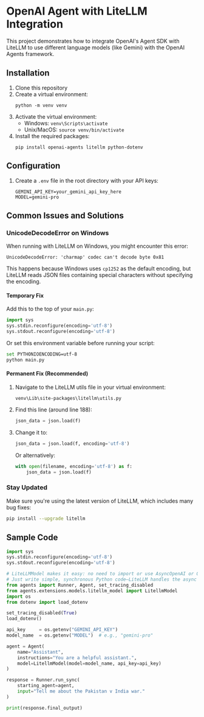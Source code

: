 # OpenAI Agent with LiteLLM Integration

This project demonstrates how to integrate OpenAI's Agent SDK with LiteLLM to use different language models (like Gemini) with the OpenAI Agents framework.

## Installation

1. Clone this repository
2. Create a virtual environment:
   ```
   python -m venv venv
   ```
3. Activate the virtual environment:
   - Windows: `venv\Scripts\activate`
   - Unix/MacOS: `source venv/bin/activate`
4. Install the required packages:
   ```
   pip install openai-agents litellm python-dotenv
   ```

## Configuration

1. Create a `.env` file in the root directory with your API keys:
   ```
   GEMINI_API_KEY=your_gemini_api_key_here
   MODEL=gemini-pro
   ```

## Common Issues and Solutions

### UnicodeDecodeError on Windows

When running with LiteLLM on Windows, you might encounter this error:

```
UnicodeDecodeError: 'charmap' codec can't decode byte 0x81
```

This happens because Windows uses `cp1252` as the default encoding, but LiteLLM reads JSON files containing special characters without specifying the encoding.

#### Temporary Fix

Add this to the top of your `main.py`:

```python
import sys
sys.stdin.reconfigure(encoding='utf-8')
sys.stdout.reconfigure(encoding='utf-8')
```

Or set this environment variable before running your script:

```bash
set PYTHONIOENCODING=utf-8
python main.py
```

#### Permanent Fix (Recommended)

1. Navigate to the LiteLLM utils file in your virtual environment:
   ```
   venv\Lib\site-packages\litellm\utils.py
   ```

2. Find this line (around line 188):
   ```python
   json_data = json.load(f)
   ```

3. Change it to:
   ```python
   json_data = json.load(f, encoding='utf-8')
   ```

   Or alternatively:
   ```python
   with open(filename, encoding='utf-8') as f:
       json_data = json.load(f)
   ```

### Stay Updated

Make sure you're using the latest version of LiteLLM, which includes many bug fixes:

```bash
pip install --upgrade litellm
```

## Sample Code

```python
import sys
sys.stdin.reconfigure(encoding='utf-8')
sys.stdout.reconfigure(encoding='utf-8')

# LiteLLMModel makes it easy: no need to import or use AsyncOpenAI or OpenAIChatCompletionsModel.
# Just write simple, synchronous Python code—LiteLLM handles the async calls and API complexity for you.
from agents import Runner, Agent, set_tracing_disabled
from agents.extensions.models.litellm_model import LitellmModel
import os
from dotenv import load_dotenv

set_tracing_disabled(True)
load_dotenv()

api_key     = os.getenv("GEMINI_API_KEY")
model_name  = os.getenv("MODEL")  # e.g., "gemini-pro"

agent = Agent(
    name="Assistant",
    instructions="You are a helpful assistant.",
    model=LitellmModel(model=model_name, api_key=api_key)
)

response = Runner.run_sync(
    starting_agent=agent,
    input="Tell me about the Pakistan v India war."
)

print(response.final_output)
```